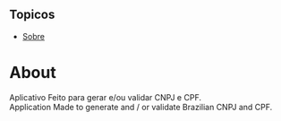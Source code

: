 ## Topicos
* [Sobre](#sobre)

# About

Aplicativo Feito para gerar e/ou validar CNPJ e CPF.<br/>
Application Made to generate and / or validate Brazilian CNPJ and CPF.
